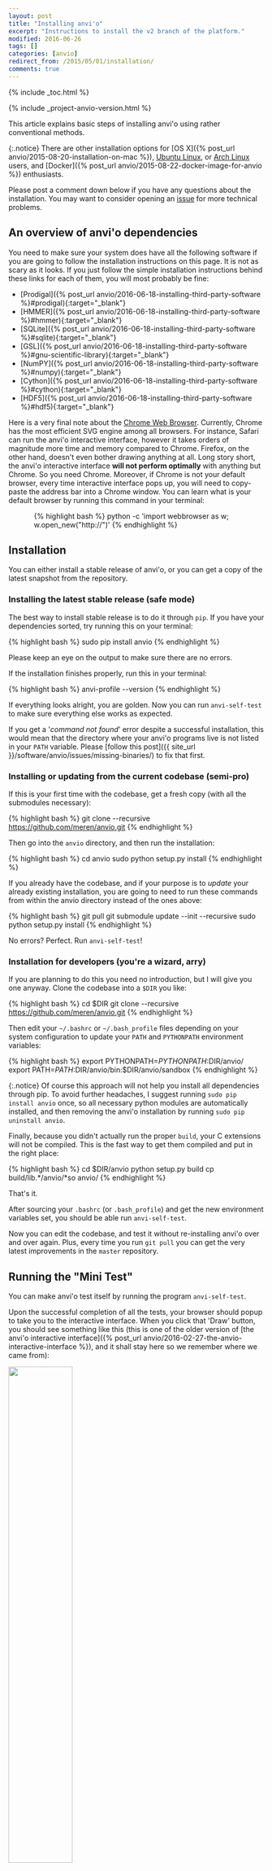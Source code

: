 ```yaml
---
layout: post
title: "Installing anvi'o"
excerpt: "Instructions to install the v2 branch of the platform."
modified: 2016-06-26 
tags: []
categories: [anvio]
redirect_from: /2015/05/01/installation/
comments: true
---
```


{% include _toc.html %}

{% include _project-anvio-version.html %}

This article explains basic steps of installing anvi'o using rather conventional methods.

{:.notice}
There are other installation options for [OS X]({% post_url anvio/2015-08-20-installation-on-mac %}), [Ubuntu Linux](https://gist.github.com/meren/f1e674f774a30a209d82), or [Arch Linux](https://gist.github.com/meren/f2f247f78a6402e3370ea929de1d3510) users, and [Docker]({% post_url anvio/2015-08-22-docker-image-for-anvio %}) enthusiasts.

Please post a comment down below if you have any questions about the installation. You may want to consider opening an <a href="https://github.com/meren/anvio/issues">issue</a> for more technical problems.


## An overview of anvi'o dependencies

You need to make sure your system does have all the following software if you are going to follow the installation instructions on this page. It is not as scary as it looks. If you just follow the simple installation instructions behind these links for each of them, you will most probably be fine:

* [Prodigal]({% post_url anvio/2016-06-18-installing-third-party-software %}#prodigal){:target="_blank"}
* [HMMER]({% post_url anvio/2016-06-18-installing-third-party-software %}#hmmer){:target="_blank"}
* [SQLite]({% post_url anvio/2016-06-18-installing-third-party-software %}#sqlite){:target="_blank"}
* [GSL]({% post_url anvio/2016-06-18-installing-third-party-software %}#gnu-scientific-library){:target="_blank"}
* [NumPY]({% post_url anvio/2016-06-18-installing-third-party-software %}#numpy){:target="_blank"}
* [Cython]({% post_url anvio/2016-06-18-installing-third-party-software %}#cython){:target="_blank"}
* [HDF5]({% post_url anvio/2016-06-18-installing-third-party-software %}#hdf5){:target="_blank"}

Here is a very final note about the [Chrome Web Browser](https://www.google.com/chrome/browser/desktop/).  Currently, Chrome has the most efficient SVG engine among all browsers. For instance, Safari can run the anvi'o interactive interface, however it takes orders of magnitude more time and memory compared to Chrome. Firefox, on the other hand, doesn't even bother drawing anything at all. Long story short, the anvi'o interactive interface __will not perform optimally__ with anything but Chrome. So you need Chrome. Moreover, if Chrome is not your default browser, every time interactive interface pops up, you will need to copy-paste the address bar into a Chrome window. You can learn what is your default browser by running this command in your terminal:

<div style="padding-left:50px">
{% highlight bash %}
python -c 'import webbrowser as w; w.open_new("http://")'
{% endhighlight %}
</div>

## Installation

You can either install a stable release of anvi'o, or you can get a copy of the latest snapshot from the repository.

### Installing the latest stable release (safe mode)

The best way to install stable release is to do it through `pip`. If you have your dependencies sorted, try running this on your terminal:

{% highlight bash %}
sudo pip install anvio
{% endhighlight %}

Please keep an eye on the output to make sure there are no errors.

If the installation finishes properly, run this in your terminal:

{% highlight bash %}
anvi-profile --version
{% endhighlight %}

If everything looks alright, you are golden. Now you can run `anvi-self-test` to make sure everything else works as expected.

If you get a '*command not found*' error despite a successful installation, this would mean that the directory where your anvi'o programs live is not listed in your `PATH` variable. Please [follow this post]({{ site_url }}/software/anvio/issues/missing-binaries/) to fix that first.


### Installing or updating from the current codebase (semi-pro)

If this is your first time with the codebase, get a fresh copy (with all the submodules necessary):

{% highlight bash %}
git clone --recursive https://github.com/meren/anvio.git
{% endhighlight %}

Then go into the `anvio` directory, and then run the installation:

{% highlight bash %}
cd anvio
sudo python setup.py install
{% endhighlight %}

If you already have the codebase, and if your purpose is to _update_ your already existing installation, you are going to need to run these commands from within the anvio directory instead of the ones above:

{% highlight bash %}
git pull
git submodule update --init --recursive
sudo python setup.py install
{% endhighlight %}

No errors? Perfect. Run `anvi-self-test`!

### Installation for developers (you're a wizard, arry)

If you are planning to do this you need no introduction, but I will give you one anyway. Clone the codebase into a `$DIR` you like:

{% highlight bash %}
cd $DIR
git clone --recursive https://github.com/meren/anvio.git
{% endhighlight %}

Then edit your `~/.bashrc` or `~/.bash_profile` files depending on your system configuration to update your `PATH` and `PYTHONPATH` environment variables:

{% highlight bash %}
export PYTHONPATH=$PYTHONPATH:$DIR/anvio/
export PATH=$PATH:$DIR/anvio/bin:$DIR/anvio/sandbox
{% endhighlight %}

{:.notice}
Of course this approach will not help you install all dependencies through pip. To avoid further headaches, I suggest running `sudo pip install anvio` once, so all necessary python modules are automatically installed, and then removing the anvi'o installation by running `sudo pip uninstall anvio`.

Finally, because you didn't actually run the proper `build`, your C extensions will not be compiled. This is the fast way to get them compiled and put in the right place:

{% highlight bash %}
cd $DIR/anvio
python setup.py build
cp build/lib.*/anvio/*so anvio/
{% endhighlight %}

That's it.

After sourcing your `.bashrc` (or `.bash_profile`) and get the new environment variables set, you should be able run `anvi-self-test`.

Now you can edit the codebase, and test it without re-installing anvi'o over and over again. Plus, every time you run `git pull` you can get the very latest improvements in the `master` repository.

## Running the "Mini Test"

You can make anvi'o test itself by running the program `anvi-self-test`.

Upon the successful completion of all the tests, your browser should popup to take you to the interactive interface. When you click that 'Draw' button, you should see something like this (this is one of the older version of [the anvi'o interactive interface]({% post_url anvio/2016-02-27-the-anvio-interactive-interface %}), and it shall stay here so we remember where we came from):

<div class="centerimg">
<a href="{{ site.url }}/images/anvio/misc/mini-test-screenshot.png"><img src="{{ site.url }}/images/anvio/misc/mini-test-screenshot.png" width="50%" /></a>
</div>

All fine? Perfect! Now you have a running installation of anvi'o!

It is time to go through the [tutorial]({% post_url anvio/2016-06-22-anvio-tutorial-v2 %}), or take a look at [all the other posts on the platform]({{ site.url }}/software/anvio).

